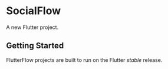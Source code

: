 # SocialFlow

A new Flutter project.

## Getting Started

FlutterFlow projects are built to run on the Flutter _stable_ release.
